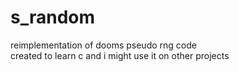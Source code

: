 <h1>s_random</h1>
<p>reimplementation of dooms pseudo rng code<br>created to learn c and i might use it on other projects</p>
